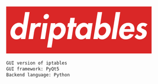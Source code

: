 ![driptables_logo](images/driptables_logo.png)

```
GUI version of iptables
GUI framework: PyQt5
Backend language: Python
```
